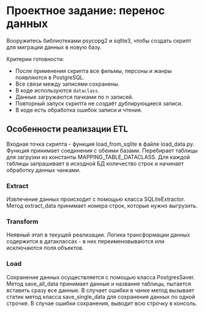 # Проектное задание: перенос данных

Вооружитесь библиотеками psycopg2 и sqlite3, чтобы создать скрипт для миграции данных в новую базу.

Критерии готовности:

- После применения скрипта все фильмы, персоны и жанры появляются в PostgreSQL.  
- Все связи между записями сохранены. 
- В коде используются `dataclass`.
- Данные загружаются пачками по n записей.
- Повторный запуск скрипта не создаёт дублирующиеся записи.
- В коде есть обработка ошибок записи и чтения.

## Особенности реализации ETL 

Входная точка скрипта - функция load_from_sqlite в файле load_data.py.
Функция принимает соединения с обеими базами. Перебирает таблицы для загрузки из константы MAPPING_TABLE_DATACLASS.
Для каждой таблицы запрашивает в исходной БД количество строк и начинает обработку данных чанками.


### Extract

Извлечение данных происходит с помощью класса SQLiteExtractor. Метод extract_data принимает номера строк, которые
нужно выгрузить.


### Transform

Неявный этап в текущей реализации. Логика трансформации данных содержится в датаклассах - в них переименовываются или 
исключаются поля объектов.


### Load

Сохранение данных осуществляется с помощью класса PostgresSaver. 
Метод save_all_data принимает данные и название таблицы, пытается вставить сразу все данные.
В случает ошибки в чанке метод вызывает статик метод класса save_single_data для сохранения данных по одной строчке.
В случае ошибки сохранения, выводит всю строчку в консоль.

